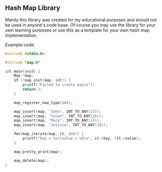 ## Hash Map Library

Mainly this library was created for my educational purposes and should not be used in anyone's code base.
Of course you may use the library for your own learning purposes or use this as a template for your own hash map implementation.

Example code:

```c
#include <stdio.h>

#include "map.h"

int main(void) {
    Map *map;
    if (!map_init(map, int)) {
        printf("Failed to create map\n");
        return 1;
    }

    map_register_new_type(int);

    map_insert(map, "John", INT_TO_ANY(25));
    map_insert(map, "Susan", INT_TO_ANY(28));
    map_insert(map, "Mary", INT_TO_ANY(24));
    map_insert(map, "Jessica", INT_TO_ANY(30));

    for(map_iterate(map, it, int)) {
        printf("key = %s\tvalue = %d\n", it->key, *it->value);
    }

    map_pretty_print(map);

    map_delete(map);
}
```
